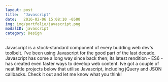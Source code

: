 ```yaml
---
layout: post
title:  "Javascript"
date:   2016-02-06 15:08:10 -0500
img: img/portfolio/javascript.png
modalID: javascript
category: Design
---
```

Javascript is a stock-standard component of every budding web dev's toolbelt. I've been using Javascript for the good part of the last decade. Javascript has come a long way since back then; its latest rendition - ES6 - has created even faster ways to develop web content. Ive got a couple of neat little projects below that utilise Javascript, including jQuery and JSON callbacks. Check it out and let me know what you think!